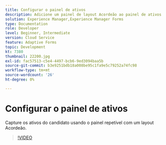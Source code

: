 ```yaml
---
title: Configurar o painel de ativos
description: Adicione um painel de layout Acordeão ao painel de ativos.
solution: Experience Manager,Experience Manager Forms
type: Documentation
role: Developer
level: Beginner, Intermediate
version: Cloud Service
feature: Adaptive Forms
topic: Development
kt: 7380
thumbnail: 22200.jpg
exl-id: fac57513-c5e4-4497-bcb6-9ed3094baa5b
source-git-commit: b3e9251bdb18a008be95c1fa9e5c79252a74fc98
workflow-type: tm+mt
source-wordcount: '26'
ht-degree: 0%

---
```


# Configurar o painel de ativos

Capture os ativos do candidato usando o painel repetível com um layout Acordeão.

>[!VIDEO](https://video.tv.adobe.com/v/336473?quality=12&learn=on)
